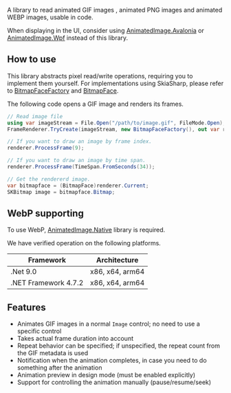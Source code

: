 A library to read animated GIF images , animated PNG images and animated WEBP images, usable in code.

When displaying in the UI, consider using
[AnimatedImage.Avalonia](https://www.nuget.org/packages/AnimatedImage.Avalonia) or
[AnimatedImage.Wpf](https://www.nuget.org/packages/AnimatedImage.Wpf) instead of this library.


## How to use

This library abstracts pixel read/write operations, requiring you to implement them yourself.
For implementations using SkiaSharp, please refer to 
[BitmapFaceFactory](https://github.com/whistyun/AnimatedImage/blob/develop-native/AnimatedImageTest/BitmapFaceFactory.cs) and
[BitmapFace](https://github.com/whistyun/AnimatedImage/blob/develop-native/AnimatedImageTest/BitmapFace.cs).

The following code opens a GIF image and renders its frames.

```csharp
// Read image file
using var imageStream = File.Open("/path/to/image.gif", FileMode.Open);
FrameRenderer.TryCreate(imageStream, new BitmapFaceFactory(), out var renderer);

// If you want to draw an image by frame index.
renderer.ProcessFrame(9);

// If you want to draw an image by time span.
renderer.ProcessFrame(TimeSpan.FromSeconds(34));

// Get the rendererd image.
var bitmapface = (BitmapFace)renderer.Current;
SKBitmap image = bitmapface.Bitmap;
```


## WebP supporting

To use WebP, [AnimatedImage.Native](https://www.nuget.org/packages/AnimatedImage.Native) library is required.

We have verified operation on the following platforms.

| Framework            | Architecture    | 
|----------------------|-----------------|
| .Net 9.0             | x86, x64, arm64 |
| .NET Framework 4.7.2 | x86, x64, arm64 |


## Features

* Animates GIF images in a normal `Image` control; no need to use a specific control
* Takes actual frame duration into account
* Repeat behavior can be specified; if unspecified, the repeat count from the GIF metadata is used
* Notification when the animation completes, in case you need to do something after the animation
* Animation preview in design mode (must be enabled explicitly)
* Support for controlling the animation manually (pause/resume/seek)
